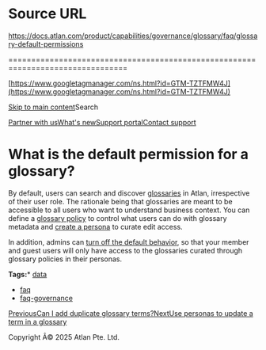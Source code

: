 # Source URL
https://docs.atlan.com/product/capabilities/governance/glossary/faq/glossary-default-permissions

================================================================================

<!--
canonical: https://docs.atlan.com/product/capabilities/governance/glossary/faq/glossary-default-permissions
link-alternate: https://docs.atlan.com/product/capabilities/governance/glossary/faq/glossary-default-permissions
meta-description: By default, users can search and discover [glossaries](/product/capabilities/governance/glossary/concepts/what-is-a-glossary) in Atlan, irrespective of their user role. The rationale being that glossaries are meant to be accessible to all users who want to understand business context. You can define a [glossary policy](/product/capabilities/governance/custom-metadata/how-tos/control-access-metadata-data#glossary-policies) to control what users can do with glossary metadata and [create a persona](/product/capabilities/governance/access-control/how-tos/create-a-persona) to curate edit access.
meta-docsearch:docusaurus_tag: docs-default-current
meta-docsearch:language: en
meta-docsearch:version: current
meta-docusaurus_locale: en
meta-docusaurus_tag: docs-default-current
meta-docusaurus_version: current
meta-generator: Docusaurus v3.8.1
meta-og-description: By default, users can search and discover [glossaries](/product/capabilities/governance/glossary/concepts/what-is-a-glossary) in Atlan, irrespective of their user role. The rationale being that glossaries are meant to be accessible to all users who want to understand business context. You can define a [glossary policy](/product/capabilities/governance/custom-metadata/how-tos/control-access-metadata-data#glossary-policies) to control what users can do with glossary metadata and [create a persona](/product/capabilities/governance/access-control/how-tos/create-a-persona) to curate edit access.
meta-og-locale: en
meta-og-title: What is the default permission for a glossary? | Atlan Documentation
meta-og-url: https://docs.atlan.com/product/capabilities/governance/glossary/faq/glossary-default-permissions
meta-twitter:card: summary_large_image
meta-viewport: width=device-width,initial-scale=1
title: What is the default permission for a glossary? | Atlan Documentation
-->

[https://www.googletagmanager.com/ns.html?id=GTM-TZTFMW4J](https://www.googletagmanager.com/ns.html?id=GTM-TZTFMW4J)

[Skip to main content](#__docusaurus_skipToContent_fallback)Search

[Partner with us](https://docs.google.com/forms/d/e/1FAIpQLScuAIhCm2GS7YFstrOjawbP8J7PUmOynQo7wI2yGCcCyEcVSw/viewform)[What's new](https://shipped.atlan.com/)[Support portal](https://atlan.zendesk.com/auth/v2/login/signin?return_to=https%3A%2F%2Fatlan.zendesk.com%2Fhc%2Fen-us&theme=hc&locale=en-us&brand_id=1900000425113&auth_origin=1900000425113%2Cfalse%2Ctrue)[Contact support](/support/submit-request)

What is the default permission for a glossary?
==============================================

By default, users can search and discover [glossaries](/product/capabilities/governance/glossary/concepts/what-is-a-glossary) in Atlan, irrespective of their user role. The rationale being that glossaries are meant to be accessible to all users who want to understand business context. You can define a [glossary policy](/product/capabilities/governance/custom-metadata/how-tos/control-access-metadata-data#glossary-policies) to control what users can do with glossary metadata and [create a persona](/product/capabilities/governance/access-control/how-tos/create-a-persona) to curate edit access.

In addition, admins can [turn off the default behavior](/product/administration/labs/how-tos/restrict-glossary-visibility), so that your member and guest users will only have access to the glossaries curated through glossary policies in their personas.

**Tags:*** [data](/tags/data)
* [faq](/tags/faq)
* [faq\-governance](/tags/faq-governance)

[PreviousCan I add duplicate glossary terms?](/product/capabilities/governance/glossary/faq/add-duplicate-glossary-terms)[NextUse personas to update a term in a glossary](/product/capabilities/governance/glossary/faq/update-personas-glossary-terms)

Copyright Â© 2025 Atlan Pte. Ltd.

